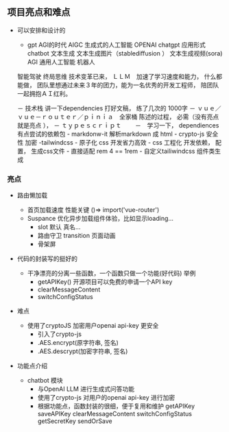 ## 项目亮点和难点

- 可以安排和设计的
   - gpt  AGI的时代
   AIGC 生成式的人工智能  OPENAI   chatgpt 应用形式 chatbot 
   文本生成   文本生成图片（stablediffusion ） 文本生成视频(sora) 
   AGI  通用人工智能   机器人

   智能驾驶 
   终局思维 技术变革已来， ＬＬＭ　加速了学习速度和能力， 什么都能做， 团队里想通过未来３年的团力，能为一名优秀的开发工程师， 陪团队一起拥抱ＡＩ红利。

   － 技术栈 讲一下dependencies
      打好文稿， 练了几次的  1000字 
      － ｖｕｅ／ｖｕｅ－ｒｏｕｔｅｒ／ｐｉｎｉａ　全家桶 
         陈述的过程， 必需（没有亮点就是亮点 ），
      － ｔｙｐｅｓｃｒｉｐｔ　　
      －　学习一下， dependiences  有点尝试的依赖包 
         - markdonw-it 解析markdown 成 html
         - crypto-js 安全性 加密 
         -tailwindcss
            - 原子化  css 开发省力高效
            - css 工程化  开发依赖， 配置， 生成css文件
            - 直接适配 rem  4 == 1rem
            - 自定义tailiwindcss  组件类生成

### 亮点
   - 路由懒加载
      - 首页加载速度 性能关键 ()=> import('vue-router')
      - Suspance  优化异步加载组件体验，比如显示loading...
         - slot
            默认  真名...
         - 路由守卫
            transition  页面动画
         - 骨架屏 

   - 代码的封装写的挺好的
      - 干净漂亮的分离一些函数，一个函数只做一个功能(好代码)
      举例
         - getAPIKey()  开源项目可以免费的申请一个API key
         - clearMessageContent
         - switchConfigStatus 

- 难点
   - 使用了cryptoJS 加密用户openai api-key 更安全
      - 引入了crypto-js
      - .AES.encrypt(原字符串, 签名)
      - .AES.descrypt(加密字符串, 签名) 

- 功能点介绍
   - chatbot 模块
      - 与OpenAI LLM  进行生成式问答功能
      - 使用了crypto-js 对用户的openai api-key 进行加密
      - 根据功能点，函数封装的很细，便于复用和维护
         getAPIKey  saveAPIKey clearMessageContent switchConfigStatus getSecretKey sendOrSave